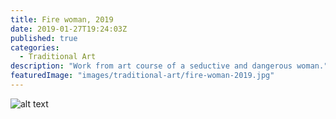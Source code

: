 ```yaml
---
title: Fire woman, 2019
date: 2019-01-27T19:24:03Z
published: true
categories:
  - Traditional Art
description: "Work from art course of a seductive and dangerous woman."
featuredImage: "images/traditional-art/fire-woman-2019.jpg"
---
```


![alt text](images/traditional-art/fire-woman-2019.jpg "Fire woman")
